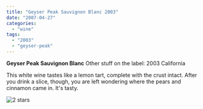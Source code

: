```yaml
---
title: "Geyser Peak Sauvignon Blanc 2003"
date: "2007-04-27"
categories:
  - "wine"
tags:
  - "2003"
  - "geyser-peak"
---
```


**Geyser Peak Sauvignon Blanc** Other stuff on the label: 2003 California

This white wine tastes like a lemon tart, complete with the crust intact. After you drink a slice, though, you are left wondering where the pears and cinnamon came in. It's tasty.

![2 stars](http://www.rebeccagomezfarrell.com/wp-content/uploads/2009/02/rating_chicken11.gif "rating_chicken11")
